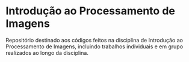 # Introdução ao Processamento de Imagens
Repositório destinado aos códigos feitos na disciplina de Introdução ao Processamento de Imagens, incluindo trabalhos individuais e em grupo realizados ao longo da disciplina.
